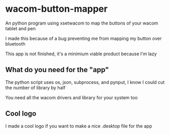 # wacom-button-mapper
An python program using xsetwacom to map the buttons of your wacom tablet and pen

I made this because of a bug preventing me from mapping my button over bluetooth

This app is not finished, it's a minimium viable product because I'm lazy

## What do you need for the "app"
The python script uses os, json, subprocess, and pynput, I know I could cut the number of library by half

You need all the wacom drivers and library for your system too 

## Cool logo
I made a cool logo if you want to make a nice .desktop file for the app
